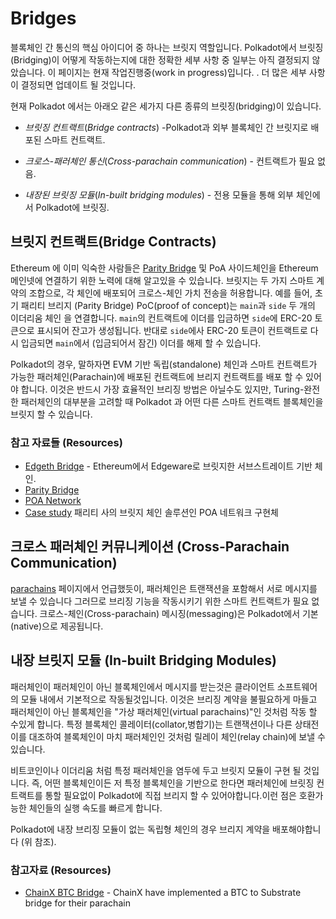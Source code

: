 # Bridges

블록체인 간 통신의 핵심 아이디어 중 하나는 브릿지 역할입니다. Polkadot에서 브릿징(Bridging)이 어떻게 작동하는지에 대한 정확한 세부 사항 중 일부는 아직 결정되지 않았습니다. 이 페이지는 현재 작업진행중(work in progress)입니다.  . 더 많은 세부 사항이 결정되면 업데이트 될 것입니다.

현재 Polkadot 에서는 아래오 같은 세가지 다른 종류의 브릿징(bridging)이 있습니다.

* _브릿징 컨트랙트_(_Bridge contracts_) -Polkadot과 외부 블록체인 간 브릿지로 배포된 스마트 컨트랙트.

* _크로스-패러체인 통신_(_Cross-parachain communication_) - 컨트랙트가 필요 없음.

* _내장된 브릿징 모듈_(_In-built bridging modules_) - 전용 모듈을 통해 외부 체인에서 Polkadot에 브릿징.

## 브릿지 컨트랙트(Bridge Contracts)

Ethereum 에 이미 익숙한 사람들은 [Parity Bridge](https://github.com/paritytech/parity-bridge) 및 PoA 사이드체인을 Ethereum 메인넷에 연결하기 위한 노력에 대해 알고있을 수 있습니다. 브릿지는 두 가지 스마트 계약의 조합으로, 각 체인에 배포되어 크로스-체인 가치 전송을 허용합니다. 예를 들어, 초기 패리티 브리지 (Parity Bridge) PoC(proof of concept)는 `main`과 `side` 두 개의 이더리움 체인 을 연결합니다.  `main`의 컨트랙트에 이더를 입금하면 `side`에 ERC-20 토큰으로 표시되어 잔고가 생성됩니다. 반대로 `side`에사 ERC-20 토큰이 컨트랙트로 다시 입금되면 `main`에서 (입금되어서 잠긴) 이더를 해제 할 수 있습니다.

Polkadot의 경우, 말하자면 EVM 기반 독립(standalone) 체인과 스마트 컨트랙트가 가능한 패러체인(Parachain)에 배포된 컨트랙트에 브리지 컨트랙트를 배포 할 수 있어야 합니다. 이것은 반드시 가장 효율적인 브리징 방법은 아닐수도 있지만, Turing-완전한 패러체인의 대부분을 고려할 때 Polkadot 과 어떤 다른 스마트 컨트랙트 블록체인을 브릿지 할 수 있습니다.

### 참고 자료들 (Resources)

* [Edgeth Bridge](https://github.com/hicommonwealth/edgeth_bridge/) - Ethereum에서  Edgeware로 브릿지한 서브스트레이트 기반 체인.
* [Parity Bridge](https://github.com/paritytech/parity-bridge)
* [POA Network](https://poa.network/)
* [Case study](https://medium.com/giveth/ethereum-dapp-scaling-poa-network-acee8a51e772) 패리티 사의 브릿지 체인 솔루션인 POA 네트워크 구현체

## 크로스 패러체인 커뮤니케이션 (Cross-Parachain Communication)

[parachains](./parachains.md) 페이지에서 언급했듯이, 패러체인은 트랜잭션을 포함해서 서로 메시지를 보낼 수 있습니다 그러므로 브리징 기능을 작동시키기 위한 스마트 컨트랙트가 필요 없습니다. 크로스-체인(Cross-parachain) 메시징(messaging)은 Polkadot에서 기본(native)으로 제공됩니다.

## 내장 브릿지 모듈 (In-built Bridging Modules)

패러체인이 패러체인이 아닌 블록체인에서 메시지를 받는것은 클라이언트 소프트웨어의 모듈 내에서 기본적으로 작동될것입니다. 이것은 브리징 계약을 불필요하게 마들고 패러체인이 아닌 블록체인을 "가상 패러체인(virtual parachains)"인 것처럼 작동 할 수있게 합니다. 특정 블록체인 콜레이터(collator,병합기)는 트랜잭션이나 다른 상태전이를 대조하여 블록체인이 마치 패러체인인 것처럼 릴레이 체인(relay chain)에 보낼 수 있습니다.

비트코인이나 이더리움 처럼 특정 패러체인을 염두에 두고 브릿지 모듈이 구현 될 것입니다. 즉, 어떤 블록체인이든 저 특정 블록체인을 기반으로 한다면 패러체인에 브릿징 컨트랙트를 통할 필요없이 Polkadot에 직접 브리지 할 수 있어야합니다.이런 점은 호환가능한 체인들의 실행 속도를 빠르게 합니다.

Polkadot에 내장 브리징 모듈이 없는 독립형 체인의 경우 브리지 계약을 배포해야합니다 (위 참조).

### 참고자료 (Resources)

* [ChainX BTC Bridge](https://github.com/chainx-org/ChainX/tree/develop/cxrml/bridge/btc) - ChainX have implemented a BTC to Substrate bridge for their parachain